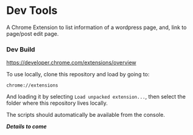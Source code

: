 # Dev Tools

A Chrome Extension to list information of a wordpress page, and,  link to page/post edit page.

### Dev Build

https://developer.chrome.com/extensions/overview

To use locally, clone this repository and load by going to:

```
chrome://extensions
```

And loading it by selecting `Load unpacked extension...`, then select the folder where this repository lives locally.

The scripts should automatically be available from the console.

***Details to come***

